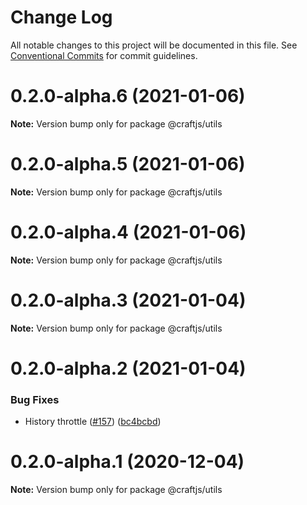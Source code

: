# Change Log

All notable changes to this project will be documented in this file.
See [Conventional Commits](https://conventionalcommits.org) for commit guidelines.

# 0.2.0-alpha.6 (2021-01-06)

**Note:** Version bump only for package @craftjs/utils





# 0.2.0-alpha.5 (2021-01-06)

**Note:** Version bump only for package @craftjs/utils





# 0.2.0-alpha.4 (2021-01-06)

**Note:** Version bump only for package @craftjs/utils





# 0.2.0-alpha.3 (2021-01-04)

**Note:** Version bump only for package @craftjs/utils





# 0.2.0-alpha.2 (2021-01-04)


### Bug Fixes

* History throttle ([#157](https://github.com/prevwong/craft.js/issues/157)) ([bc4bcbd](https://github.com/prevwong/craft.js/commit/bc4bcbde27c6cc48ba132e07e03f0c43798f6272))





# 0.2.0-alpha.1 (2020-12-04)

**Note:** Version bump only for package @craftjs/utils
